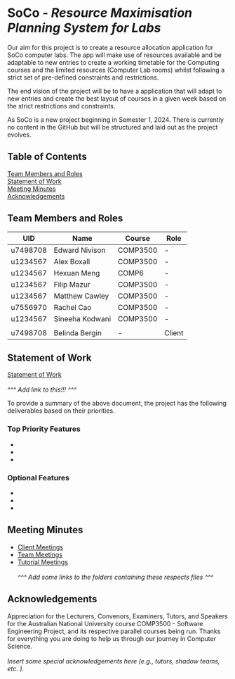 # SoCo - *Resource Maximisation Planning System for Labs*

Our aim for this project is to create a resource allocation application for SoCo computer labs. The app will make use of resources available and be adaptable to new entries to create a working timetable for the Computing courses and the limited resources (Computer Lab rooms) whilst following a strict set of pre-defined constraints and restrictions.

The end vision of the project will be to have a application that will adapt to new entries and create the best layout of courses in a given week based on the strict restrictions and constraints.

As SoCo is a new project beginning in Semester 1, 2024. There is currently no content in the GitHub but will be structured and laid out as the project evolves.

## Table of Contents

[Team Members and Roles](##Team-Members-and-Roles)\
[Statement of Work](##Statement-of-Work)\
[Meeting Minutes](##Meeting-Minutes)\
[Acknowledgements](##Acknowledgements)


## Team Members and Roles

| UID | Name | Course | Role |
|--|--|--| -- |
| u7498708 | Edward Nivison | COMP3500 | - |
| u1234567 | Alex Boxall | COMP3500 | - |
| u1234567 | Hexuan Meng | COMP6 | - |
| u1234567 | Filip Mazur | COMP3500 | - |
| u1234567 | Matthew Cawley | COMP3500 | - |
| u7556970 | Rachel Cao | COMP3500 | - |
| u1234567 | Sineeha Kodwani | COMP3500 | - |
|  |  |  |  |
| u7498708 | Belinda Bergin | - | Client |


## Statement of Work

[Statement of Work](www.google.com)\
\
*^^^  Add link to this!!! ^^^*

To provide a summary of the above document, the project has the following deliverables based on their priorities.

### Top Priority Features

-
-
-

### Optional Features

- 
- 
- 

## Meeting Minutes

- [Client Meetings](www.google.com)
- [Team Meetings](www.google.com)
- [Tutorial Meetings](www.google.com)\
\
*^^^ Add some links to the folders containing these respects files ^^^*

## Acknowledgements

Appreciation for the Lecturers, Convenors, Examiners, Tutors, and Speakers for the Australian National University course COMP3500 - Software Engineering Project, and its respective parallel courses being run. Thanks for everything you are doing to help us through our journey in Computer Science.\
\
*Insert some special acknowledgements here (e.g., tutors, shadow teams, etc. ).*
